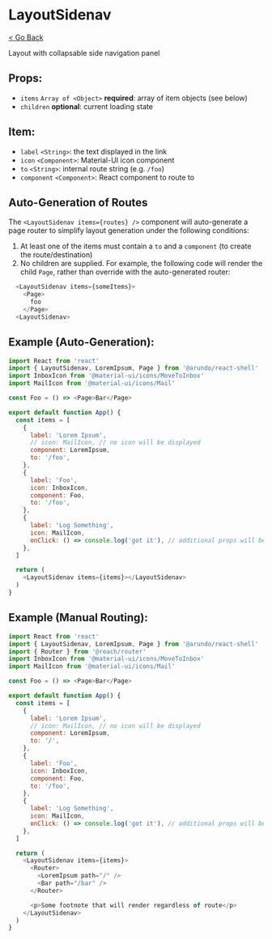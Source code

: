 # LayoutSidenav
[< Go Back](../README.md)

Layout with collapsable side navigation panel

## Props:
- `items` `Array of <Object>` **required**: array of item objects (see below)
- `children` **optional**: current loading state

## Item:
- `label` `<String>`: the text displayed in the link
- `icon` `<Component>`: Material-UI icon component
- `to` `<String>`: internal route string (e.g. `/foo`)
- `component` `<Component>`: React component to route to

## Auto-Generation of Routes
The `<LayoutSidenav items={routes} />` component will auto-generate a page router to simplify layout
generation under the following conditions:
1. At least one of the items must contain a `to` and a `component` (to create the route/destination)
1. No children are supplied.  For example, the following code will render the child `Page`, rather than override
with the auto-generated router:
```js
  <LayoutSidenav items={someItems}>
    <Page>
      foo
    </Page>
  <LayoutSidenav>
```

## Example (Auto-Generation):
```js
import React from 'react'
import { LayoutSidenav, LoremIpsum, Page } from '@arundo/react-shell'
import InboxIcon from '@material-ui/icons/MoveToInbox'
import MailIcon from '@material-ui/icons/Mail'

const Foo = () => <Page>Bar</Page>

export default function App() {
  const items = [
    {
      label: 'Lorem Ipsum',
      // icon: MailIcon, // no icon will be displayed
      component: LoremIpsum,
      to: '/foo',
    },
    {
      label: 'Foo',
      icon: InboxIcon,
      component: Foo,
      to: '/foo',
    },
    {
      label: 'Log Something',
      icon: MailIcon,
      onClick: () => console.log('got it'), // additional props will be passed down
    },
  ]

  return (
    <LayoutSidenav items={items}></LayoutSidenav>
  )
}
```

## Example (Manual Routing):
```js
import React from 'react'
import { LayoutSidenav, LoremIpsum, Page } from '@arundo/react-shell'
import { Router } from '@reach/router'
import InboxIcon from '@material-ui/icons/MoveToInbox'
import MailIcon from '@material-ui/icons/Mail'

const Foo = () => <Page>Bar</Page>

export default function App() {
  const items = [
    {
      label: 'Lorem Ipsum',
      // icon: MailIcon, // no icon will be displayed
      component: LoremIpsum,
      to: '/',
    },
    {
      label: 'Foo',
      icon: InboxIcon,
      component: Foo,
      to: '/foo',
    },
    {
      label: 'Log Something',
      icon: MailIcon,
      onClick: () => console.log('got it'), // additional props will be passed down
    },
  ]

  return (
    <LayoutSidenav items={items}>
      <Router>
        <LoremIpsum path="/" />
        <Bar path="/bar" />
      </Router>

      <p>Some footnote that will render regardless of route</p>
    </LayoutSidenav>
  )
}
```
